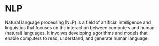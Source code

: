 # NLP
Natural language processing (NLP) is a field of artificial intelligence and linguistics that focuses on the interaction between computers and human (natural) languages. It involves developing algorithms and models that enable computers to read, understand, and generate human language.
